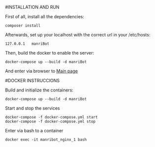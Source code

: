 #INSTALLATION AND RUN

First of all, install all the dependencies:

    composer install

Afterwards, set up your localhost with the correct url in your /etc/hosts:    
    
    127.0.0.1	manriBot
    
Then, build the docker to enable the server:

    docker-compose up --build -d manriBot
    
And enter via browser to [Main page]('http://manribot:980/index.php')     

    
#DOCKER INSTRUCCIONS     
    
Build and initialize the containers:
    
    docker-compose up --build -d manriBot

Start and stop the services

    docker-compose -f docker-compose.yml start
    docker-compose -f docker-compose.yml stop

Enter via bash to a container

    docker exec -it manribot_nginx_1 bash

